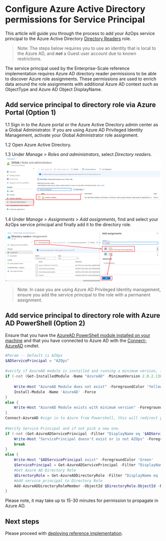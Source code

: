 # Configure Azure Active Directory permissions for Service Principal

This article will guide you through the process to add your AzOps service principal to the  Azure Active Directory [Directory Readers](https://learn.microsoft.com/azure/active-directory/users-groups-roles/directory-assign-admin-roles) role.

> Note: The steps below requires you to use an identity that is local to the Azure AD, and **_not_** a Guest user account due to known restrictions.

The service principal used by the Enterprise-Scale reference implementation requires Azure AD directory reader permissions to be able to discover Azure role assignments. These permissions are used to enrich data around the role assignments with additional Azure AD context such as ObjectType and Azure AD Object DisplayName.

## Add service principal to directory role via Azure Portal (Option 1)

1.1 Sign in to the Azure portal or the Azure Active Directory admin center as a Global Administrator. If you are using Azure AD Privileged Identity Management, activate your Global Administrator role assignment.

1.2 Open Azure Active Directory.

1.3 Under _Manage_ > _Roles and administrators_, select _Directory readers_.
![alt](./media/aad-rolesandadministrators.png)

1.4 Under _Manage_ > _Assignments_ > _Add assignments_, find and select your AzOps service principal and finally add it to the directory role.

![alt](./media/directory-reader.png)

> Note: In case you are using Azure AD Privileged Identity management, ensure you add the service principal to the role with a permanent assignment.

## Add service principal to directory role with Azure AD PowerShell (Option 2)

Ensure that you have the [AzureAD PowerShell module installed on your machine](https://learn.microsoft.com/powershell/module/azuread/?view=azureadps-2.0) and that you have connected to Azure AD with the [Connect-AzureAD](https://learn.microsoft.com/powershell/module/azuread/connect-azuread?view=azureadps-2.0) cmdlet.


````powershell
#Param -- Default is AZOps
$ADServicePrincipal = "AZOps"

#verify if AzureAD module is installed and running a minimum version, if not install with the latest version.
if (-not (Get-InstalledModule -Name "AzureAD" -MinimumVersion 2.0.2.130 ` -ErrorAction 'SilentlyContinue')) {

    Write-Host "AzureAD Module does not exist" -ForegroundColor 'Yellow'
    Install-Module -Name 'AzureAD' -Force
}
else {
    Write-Host "AzureAD Module exists with minimum version" -ForegroundColor 'Yellow'
}
Connect-AzureAD #sign in to Azure from Powershell, this will redirect you to a webbrowser for authentication, if required

#Verify Service Principal and if not pick a new one.
if (-not (Get-AzureADServicePrincipal -Filter "DisplayName eq '$ADServicePrincipal'")) { 
    Write-Host "ServicePrincipal doesn't exist or is not AZOps" -ForegroundColor 'Red'
    break
}
else { 
    Write-Host "$ADServicePrincipal exist" -ForegroundColor 'Green'
    $ServicePrincipal = Get-AzureADServicePrincipal -Filter "DisplayName eq '$ADServicePrincipal'"
    #Get Azure AD Directory Role
    $DirectoryRole = Get-AzureADDirectoryRole -Filter "DisplayName eq 'Directory Readers'"
    #Add service principal to Directory Role
    Add-AzureADDirectoryRoleMember -ObjectId $DirectoryRole.ObjectId -RefObjectId $ServicePrincipal.ObjectId
}
````

Please note, it may take up to 15-30 minutes for permission to propagate in Azure AD.

## Next steps

Please proceed with [deploying reference implementation](./ALZ-Deploy-reference-implementations).
